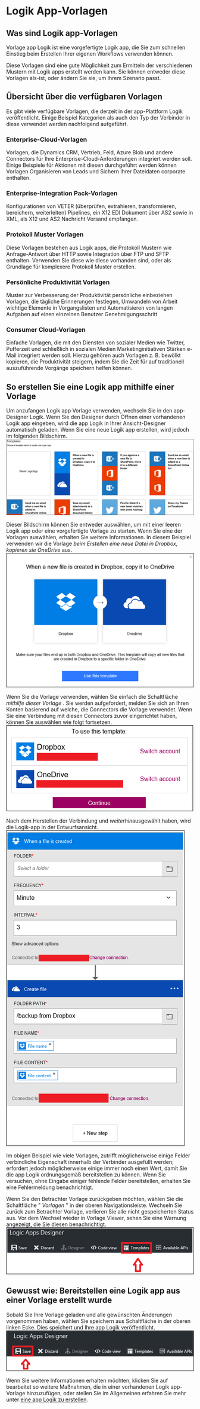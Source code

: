 <properties
 pageTitle="App-Vorlagen Logik | Microsoft Azure"
 description="Erfahren Sie, wie zuvor erstellte Logik app-Vorlagen Raumpläne"
 authors="kevinlam1"
 manager="dwrede"
 editor=""
 services="app-service\logic"
 documentationCenter=""/>

<tags
    ms.service="app-service-logic"
    ms.workload="integration"
    ms.tgt_pltfrm="na"
    ms.devlang="na"
    ms.topic="article"
    ms.date="08/24/2016"
    ms.author="klam"/>

# <a name="logic-app-templates"></a>Logik App-Vorlagen

## <a name="what-are-logic-app-templates"></a>Was sind Logik app-Vorlagen

Vorlage app Logik ist eine vorgefertigte Logik app, die Sie zum schnellen Einstieg beim Erstellen Ihrer eigenen Workflows verwenden können. 

Diese Vorlagen sind eine gute Möglichkeit zum Ermitteln der verschiedenen Mustern mit Logik apps erstellt werden kann. Sie können entweder diese Vorlagen als-ist, oder ändern Sie sie, um Ihrem Szenario passt.

## <a name="overview-of-available-templates"></a>Übersicht über die verfügbaren Vorlagen

Es gibt viele verfügbare Vorlagen, die derzeit in der app-Plattform Logik veröffentlicht. Einige Beispiel Kategorien als auch den Typ der Verbinder in diese verwendet werden nachfolgend aufgeführt.

### <a name="enterprise-cloud-templates"></a>Enterprise-Cloud-Vorlagen
Vorlagen, die Dynamics CRM, Vertrieb, Feld, Azure Blob und andere Connectors für Ihre Enterprise-Cloud-Anforderungen integriert werden soll. Einige Beispiele für Aktionen mit diesen durchgeführt werden können Vorlagen Organisieren von Leads und Sichern Ihrer Dateidaten corporate enthalten.

### <a name="enterprise-integration-pack-templates"></a>Enterprise-Integration Pack-Vorlagen
Konfigurationen von VETER (überprüfen, extrahieren, transformieren, bereichern, weiterleiten) Pipelines, ein X12 EDI Dokument über AS2 sowie in XML, als X12 und AS2 Nachricht Versand empfangen.

### <a name="protocol-pattern-templates"></a>Protokoll Muster Vorlagen
Diese Vorlagen bestehen aus Logik apps, die Protokoll Mustern wie Anfrage-Antwort über HTTP sowie Integration über FTP und SFTP enthalten. Verwenden Sie diese wie diese vorhanden sind, oder als Grundlage für komplexere Protokoll Muster erstellen.  

### <a name="personal-productivity-templates"></a>Persönliche Produktivität Vorlagen
Muster zur Verbesserung der Produktivität persönliche einbeziehen Vorlagen, die tägliche Erinnerungen festlegen, Umwandeln von Arbeit wichtige Elemente in Vorgangslisten und Automatisieren von langen Aufgaben auf einen einzelnen Benutzer Genehmigungsschritt

### <a name="consumer-cloud-templates"></a>Consumer Cloud-Vorlagen
Einfache Vorlagen, die mit den Diensten von sozialer Medien wie Twitter, Pufferzeit und schließlich in sozialen Medien Marketinginitiativen Stärken e-Mail integriert werden soll. Hierzu gehören auch Vorlagen z. B. bewölkt kopieren, die Produktivität steigern, indem Sie die Zeit für auf traditionell auszuführende Vorgänge speichern helfen können. 

## <a name="how-to-create-a-logic-app-using-a-template"></a>So erstellen Sie eine Logik app mithilfe einer Vorlage 

Um anzufangen Logik app Vorlage verwenden, wechseln Sie in den app-Designer Logik. Wenn Sie den Designer durch Öffnen einer vorhandenen Logik app eingeben, wird die app Logik in Ihrer Ansicht-Designer automatisch geladen. Wenn Sie eine neue Logik app erstellen, wird jedoch im folgenden Bildschirm.  
 ![](../../includes/media/app-service-logic-templates/template7.png)  

Dieser Bildschirm können Sie entweder auswählen, um mit einer leeren Logik app oder eine vorgefertigte Vorlage zu starten. Wenn Sie eine der Vorlagen auswählen, erhalten Sie weitere Informationen. In diesem Beispiel verwenden wir die Vorlage *beim Erstellen eine neue Datei in Dropbox, kopieren sie OneDrive* aus.  
 ![](../../includes/media/app-service-logic-templates/template2.png)  

Wenn Sie die Vorlage verwenden, wählen Sie einfach die Schaltfläche *mithilfe dieser Vorlage* . Sie werden aufgefordert, melden Sie sich an Ihren Konten basierend auf welche, die Connectors die Vorlage verwendet. Wenn Sie eine Verbindung mit diesen Connectors zuvor eingerichtet haben, können Sie auswählen wie folgt fortsetzen.  
 ![](../../includes/media/app-service-logic-templates/template3.png)  

Nach dem Herstellen der Verbindung und *weiterhin*ausgewählt haben, wird die Logik-app in der Entwurfsansicht.  
 ![](../../includes/media/app-service-logic-templates/template4.png)  

Im obigen Beispiel wie viele Vorlagen, zutrifft möglicherweise einige Felder verbindliche Eigenschaft innerhalb der Verbinder ausgefüllt werden; erfordert jedoch möglicherweise einige immer noch einen Wert, damit Sie die app Logik ordnungsgemäß bereitstellen zu können. Wenn Sie versuchen, ohne Eingabe einiger fehlende Felder bereitstellen, erhalten Sie eine Fehlermeldung benachrichtigt.

Wenn Sie den Betrachter Vorlage zurückgeben möchten, wählen Sie die Schaltfläche " *Vorlagen* " in der oberen Navigationsleiste. Wechseln Sie zurück zum Betrachter Vorlage, verlieren Sie alle nicht gespeicherten Status aus. Vor dem Wechsel wieder in Vorlage Viewer, sehen Sie eine Warnung angezeigt, die Sie diesen benachrichtigt.  
 ![](../../includes/media/app-service-logic-templates/template5.png)  

## <a name="how-to-deploy-a-logic-app-created-from-a-template"></a>Gewusst wie: Bereitstellen eine Logik app aus einer Vorlage erstellt wurde

Sobald Sie Ihre Vorlage geladen und alle gewünschten Änderungen vorgenommen haben, wählen Sie speichern aus Schaltfläche in der oberen linken Ecke. Dies speichert und Ihre app Logik veröffentlicht.  
 ![](../../includes/media/app-service-logic-templates/template6.png)  

Wenn Sie weitere Informationen erhalten möchten, klicken Sie auf bearbeitet so weitere Maßnahmen, die in einer vorhandenen Logik app-Vorlage hinzuzufügen, oder stellen Sie im Allgemeinen erfahren Sie mehr unter [eine app Logik zu erstellen](app-service-logic-create-a-logic-app.md).